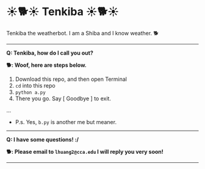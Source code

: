 # :sunny::dog2::sunny: Tenkiba :sunny::dog2::sunny:
Tenkiba the weatherbot. I am a Shiba and I know weather. :dog2:

---

**Q: Tenkiba, how do I call you out?**

**:dog2:: Woof, here are steps below.**


1. Download this repo, and then open Terminal
2. `cd` into this repo
3. `python a.py` 
4. There you go. Say [ Goodbye ] to exit.

...

- P.s. Yes, `b.py` is another me but meaner.

---

**Q: I have some questions! :/**

**:dog2:: Please email to `lhuang2@cca.edu` I will reply you very soon!**

---
